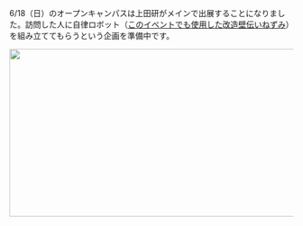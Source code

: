 6/18（日）のオープンキャンパスは上田研がメインで出展することになりました。訪問した人に自律ロボット（<a href="https://lab.ueda.tech/?p=2524">このイベントでも使用した改造壁伝いねずみ</a>）を組み立ててもらうという企画を準備中です。



<a href="https://lab.ueda.tech/wp-content/uploads/2017/06/DSC_0767.jpg"><img src="https://lab.ueda.tech/wp-content/uploads/2017/06/DSC_0767-1024x576.jpg" alt="" width="530" height="298" class="alignright size-large wp-image-3006" /></a>
